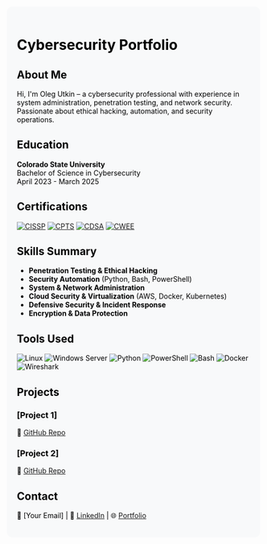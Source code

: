 <!-- Add a background color to the whole README -->
<div style="background-color: #f8f9fa; color: black; padding: 20px; border-radius: 10px;">

# Cybersecurity Portfolio  

## About Me  
Hi, I'm Oleg Utkin – a cybersecurity professional with experience in system administration, penetration testing, and network security. Passionate about ethical hacking, automation, and security operations.  

## Education  
**Colorado State University**  
Bachelor of Science in Cybersecurity  
April 2023 - March 2025  

## Certifications  
[![CISSP](https://img.shields.io/badge/ISC2-CISSP-lightgrey?style=flat)](https://www.isc2.org/certifications/cissp) [![CPTS](https://img.shields.io/badge/Hack_The_Box-CPTS-lightgrey?style=flat)](#) [![CDSA](https://img.shields.io/badge/Hack_The_Box-CDSA-lightgrey?style=flat)](#) [![CWEE](https://img.shields.io/badge/Hack_The_Box-CWEE-lightgrey?style=flat)](#)  

## Skills Summary  
- **Penetration Testing & Ethical Hacking**  
- **Security Automation** (Python, Bash, PowerShell)  
- **System & Network Administration**  
- **Cloud Security & Virtualization** (AWS, Docker, Kubernetes)  
- **Defensive Security & Incident Response**  
- **Encryption & Data Protection**  

## Tools Used  
![Linux](https://img.shields.io/badge/Linux-Ubuntu%20%7C%20Kali%20%7C%20CentOS-lightgrey?style=flat) ![Windows Server](https://img.shields.io/badge/Windows-Server%20%7C%20Active%20Directory-lightgrey?style=flat) ![Python](https://img.shields.io/badge/Python-Scripting-lightgrey?style=flat) ![PowerShell](https://img.shields.io/badge/PowerShell-Automation-lightgrey?style=flat) ![Bash](https://img.shields.io/badge/Bash-Scripting-lightgrey?style=flat) ![Docker](https://img.shields.io/badge/Docker-Containers-lightgrey?style=flat) ![Wireshark](https://img.shields.io/badge/Wireshark-Network%20Analysis-lightgrey?style=flat)  

## Projects  
### [Project 1]  
🔗 [GitHub Repo](#)  

### [Project 2]  
🔗 [GitHub Repo](#)  

## Contact  
📧 [Your Email] | 🔗 [LinkedIn](#) | 🌐 [Portfolio](#)  

</div>
